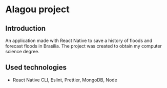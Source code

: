 # Alagou project

## Introduction

An application made with React Native to save a history of floods and forecast floods in Brasilia. The project was created to obtain my computer science degree.

## Used technologies

- React Native CLI, Eslint, Prettier, MongoDB, Node
